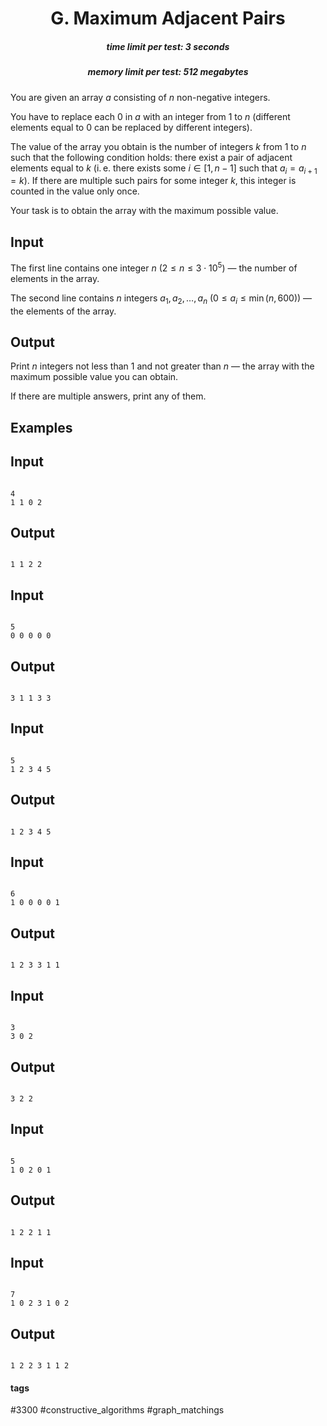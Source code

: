 <h1 style='text-align: center;'> G. Maximum Adjacent Pairs</h1>

<h5 style='text-align: center;'>time limit per test: 3 seconds</h5>
<h5 style='text-align: center;'>memory limit per test: 512 megabytes</h5>

You are given an array $a$ consisting of $n$ non-negative integers.

You have to replace each $0$ in $a$ with an integer from $1$ to $n$ (different elements equal to $0$ can be replaced by different integers).

The value of the array you obtain is the number of integers $k$ from $1$ to $n$ such that the following condition holds: there exist a pair of adjacent elements equal to $k$ (i. e. there exists some $i \in [1, n - 1]$ such that $a_i = a_{i + 1} = k$). If there are multiple such pairs for some integer $k$, this integer is counted in the value only once.

Your task is to obtain the array with the maximum possible value.

## Input

The first line contains one integer $n$ ($2 \le n \le 3 \cdot 10^5$) — the number of elements in the array.

The second line contains $n$ integers $a_1, a_2, \dots, a_n$ ($0 \le a_i \le \min(n, 600)$) — the elements of the array.

## Output

Print $n$ integers not less than $1$ and not greater than $n$ — the array with the maximum possible value you can obtain.

If there are multiple answers, print any of them.

## Examples

## Input


```

4
1 1 0 2

```
## Output


```

1 1 2 2 

```
## Input


```

5
0 0 0 0 0

```
## Output


```

3 1 1 3 3

```
## Input


```

5
1 2 3 4 5

```
## Output


```

1 2 3 4 5 

```
## Input


```

6
1 0 0 0 0 1

```
## Output


```

1 2 3 3 1 1

```
## Input


```

3
3 0 2

```
## Output


```

3 2 2 

```
## Input


```

5
1 0 2 0 1

```
## Output


```

1 2 2 1 1 

```
## Input


```

7
1 0 2 3 1 0 2

```
## Output


```

1 2 2 3 1 1 2 

```


#### tags 

#3300 #constructive_algorithms #graph_matchings 